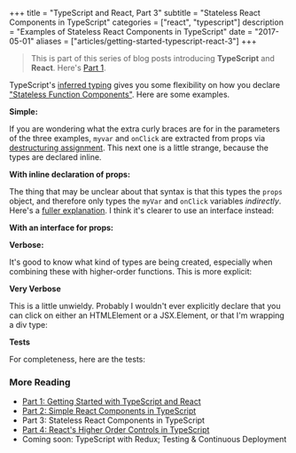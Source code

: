 +++
title = "TypeScript and React, Part 3"
subtitle = "Stateless React Components in TypeScript"
categories = ["react", "typescript"]
description = "Examples of Stateless React Components in TypeScript"
date = "2017-05-01"
aliases = ["articles/getting-started-typescript-react-3"]
+++

>
> This is part of this series of blog posts introducing **TypeScript** and **React**. Here's [Part 1](/articles/getting-started-typescript-react/).
>


TypeScript's [inferred typing](https://www.typescriptlang.org/docs/handbook/type-inference.html) gives you
 some flexibility on how you declare ["Stateless Function Components"](https://facebook.github.io/react/blog/2015/09/10/react-v0.14-rc1.html#stateless-function-components).  Here
 are some examples.
 

**Simple:**

<script src="https://gist.github.com/mikebridge/771f9fa8dc08e78fa39fff3cf2d5aba0.js"></script>

If you are wondering what the extra curly braces are for in the parameters of the three examples,
 `myvar` and `onClick` are extracted from props via 
 [destructuring assignment](https://developer.mozilla.org/en/docs/Web/JavaScript/Reference/Operators/Destructuring_assignment).  This 
 next one is a little strange, because the types are declared inline.

**With inline declaration of props:**

<script src="https://gist.github.com/mikebridge/7c0fc67c6298704e2a8fc660d7afe98d.js"></script>

The thing that may be unclear about that syntax is that this types the `props` object, and therefore
only types the `myVar` and `onClick` variables *indirectly*.  Here's a 
[fuller explanation](https://blog.mariusschulz.com/2015/11/13/typing-destructured-object-parameters-in-typescript).  I think it's
clearer to use an interface instead:

**With an interface for props:**

<script src="https://gist.github.com/mikebridge/5f8ca49538df873da49c3205d421bc18.js"></script>

**Verbose:**

It's good to know what kind of types are being created, especially when combining these
with higher-order functions.  This is more explicit:

<script src="https://gist.github.com/mikebridge/7ce09ad441c2e239e6abd330c115561a.js"></script>

**Very Verbose**

This is a little unwieldy.  Probably I wouldn't ever explicitly declare that you can click 
on either an HTMLElement or a JSX.Element, or that I'm wrapping a div type:

<script src="https://gist.github.com/mikebridge/9c01b5d703a245c209a29701b7822610.js"></script>

**Tests**

For completeness, here are the tests:

<script src="https://gist.github.com/mikebridge/021db91e6524690512339c2c3e2df233.js"></script>

### More Reading

* <a href="/articles/getting-started-typescript-react">Part 1: Getting Started with TypeScript and React</a>
* <a href="/articles/getting-started-typescript-react-2">Part 2: Simple React Components in TypeScript</a>
* Part 3: Stateless React Components in TypeScript
* <a href="/articles/getting-started-typescript-react-4">Part 4: React's Higher Order Controls in TypeScript</a>
* Coming soon: TypeScript with Redux; Testing & Continuous Deployment

